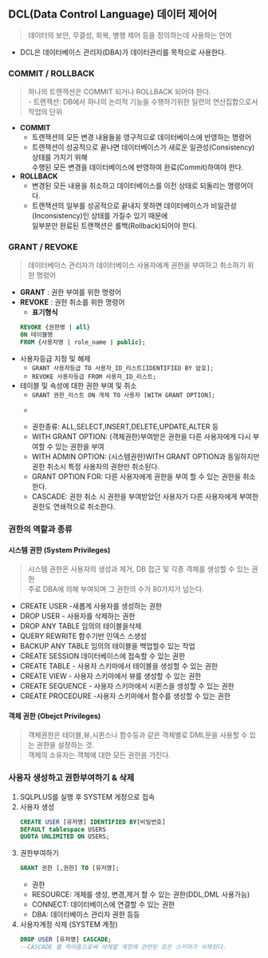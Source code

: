 ## DCL(Data Control Language) 데이터 제어어
>데이터의 보안, 무결성, 회복, 병행 제어 등을 정의하는데 사용하는 언어
- DCL은 데이터베이스 관리자(DBA)가 데이터관리를 목적으로 사용한다.

### COMMIT / ROLLBACK
> 하나의 트랜잭션은 COMMIT 되거나 ROLLBACK 되어야 한다.<br>
    - 트랜잭션: DB에서 하나의 논리적 기능을 수행하기위한 일련의 연산집합으로서 작업의 단위
- **COMMIT**
    - 트랜잭션의 모든 변경 내용들을 영구적으로 데이터베이스에 반영하는 명령어
    - 트랜잭션이 성공적으로 끝나면 데이터베이스가 새로운 일관성(Consistency) 상태를 가지기 위해 <br>수행된 모든 변경을 데이터베이스에 반영하여 완료(Commit)하여야 한다.
- **ROLLBACK**
    - 변경된 모든 내용을 취소하고 데이터베이스를 이전 상태로 되돌리는 명령어이다.
    - 트랜잭션의 일부를 성공적으로 끝내지 못하면 데이터베이스가 비일관성(Inconsistency)인 상태를 가질수 있기 때문에 <br>일부분만 완료된 트랜잭션은 롤백(Rollback)되어야 한다.
### GRANT / REVOKE
>데이터베이스 관리자가 데이터베이스 사용자에게 권한을 부여하고 취소하기 위한 명령어
- **GRANT** : 권한 부여를 위한 명령어
- **REVOKE** : 권한 취소를 위한 명령어
    - **표기형식**
    ```SQL
    REVOKE {권한명 | all}
    ON 테이블명
    FROM {사용자명 | role_name | public};
    ```
- 사용자등급 지정 및 해제
    - ```GRANT 사용자등급 TO 사용자_ID_리스트[IDENTIFIED BY 암호];```
    - ```REVOKE 사용자등급 FROM 사용자_ID_리스트;```
- 테이블 및 속성에 대한 권한 부여 및 취소
    - ```GRANT 권한_리스트 ON 개체 TO 사용자 [WITH GRANT OPTION];```
    - ```REVOKE [GRANT OPTION FOR] 권한_리스트 ON 개체 FROM 사용자 [CASCADE];
    - 권한종류: ALL,SELECT,INSERT,DELETE,UPDATE,ALTER 등
    - WITH GRANT OPTION: (객체권한)부여받은 권한을 다른 사용자에게 다시 부여할 수 있는 권한을 부여
    - WITH ADMIN OPTION: (시스템권한)WITH GRANT OPTION과 동일하지만 권한 취소시 특정 사용자의 권한만 취소된다.
    - GRANT OPTION FOR: 다른 사용자에게 권한을 부여 할 수 있는 권한을 취소한다.
    - CASCADE: 권한 취소 시 권한을 부여받았던 사용자가 다른 사용자에게 부여한 권한도 연쇄적으로 취소한다. 

### 권한의 역할과 종류

#### 시스템 권한 (System Privileges)
>시스템 권한은 사용자의 생성과 제거, DB 접근 및 각종 객체를 생성할 수 있는 권한 <br> 주로 DBA에 의해 부여되며 그 권한의 수가 80가지가 넘는다.
- CREATE USER -새롭게 사용자를 생성하는 권한
- DROP USER - 사용자를 삭제하는 권한
- DROP ANY TABLE 임의의 테이블을삭제
- QUERY REWRITE 함수기반 인덱스 스생성
- BACKUP ANY TABLE 임의의 테이블을 백업할수 있는 작업
- CREATE SESSION 데이터베이스에 접속할 수 있는 권한
- CREATE TABLE - 사용자 스키마에서 테이블을 생성할 수 있는 권한
- CREATE VIEW - 사용자 스키마에서 뷰를 생성할 수 있는 권한
- CREATE SEQUENCE - 사용자 스키마에서 시퀸스을 생성할 수 있는 권한
- CREATE PROCEDURE -사용자 스키마에서 함수를 생성할 수 있는 권한

#### 객체 권한 (Obejct Privileges)
> 객체권한은 테이블,뷰,시퀸스나 함수등과 같은 객체별로 DML문을 사용할 수 있는 권한을 설정하는 것.<BR> 객체의 소유자는 객체에 대한 모든 권한을 가진다.


### 사용자 생성하고 권한부여하기 & 삭제

1. SQLPLUS를 실행 후 SYSTEM 게정으로 접속
2. 사용자 생성
    ```SQL
    CREATE USER [유저명] IDENTIFIED BY[비밀번호]
    DEFAULT tablespace USERS
    QUOTA UNLIMITED ON USERS;
    ```
3. 권한부여하기 
    ```SQL
    GRANT 권한 [,권한] TO [유저명];
    ```
    - 권한
    - RESOURCE: 개체를 생성, 변경,제거 할 수 있는 권한(DDL,DML 사용가능)
    - CONNECT: 데이터베이스에 연결할 수 있는 권한
    - DBA: 데이터베이스 관리자 권한 등등
4. 사용자계정 삭제 (SYSTEM 계정)
    ```SQL
    DROP USER [유저명] CASCADE;  
    --CASCADE 를 적어줌으로써 삭제할 계정에 관련된 모든 스키마가 삭제된다.
    ```
